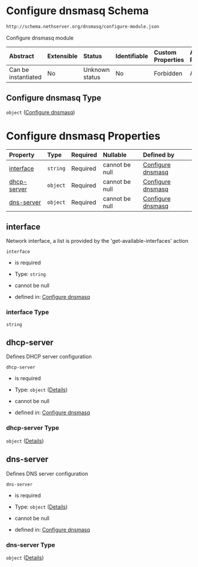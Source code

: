 # Configure dnsmasq Schema

```txt
http://schema.nethserver.org/dnsmasq/configure-module.json
```

Configure dnsmasq module

| Abstract            | Extensible | Status         | Identifiable | Custom Properties | Additional Properties | Access Restrictions | Defined In                                                                    |
| :------------------ | :--------- | :------------- | :----------- | :---------------- | :-------------------- | :------------------ | :---------------------------------------------------------------------------- |
| Can be instantiated | No         | Unknown status | No           | Forbidden         | Allowed               | none                | [configure-module.json](dnsmasq/configure-module.json "open original schema") |

## Configure dnsmasq Type

`object` ([Configure dnsmasq](configure-module.md))

# Configure dnsmasq Properties

| Property                    | Type     | Required | Nullable       | Defined by                                                                                                                                           |
| :-------------------------- | :------- | :------- | :------------- | :--------------------------------------------------------------------------------------------------------------------------------------------------- |
| [interface](#interface)     | `string` | Required | cannot be null | [Configure dnsmasq](configure-module-properties-interface.md "http://schema.nethserver.org/dnsmasq/configure-module.json#/properties/interface")     |
| [dhcp-server](#dhcp-server) | `object` | Required | cannot be null | [Configure dnsmasq](configure-module-properties-dhcp-server.md "http://schema.nethserver.org/dnsmasq/configure-module.json#/properties/dhcp-server") |
| [dns-server](#dns-server)   | `object` | Required | cannot be null | [Configure dnsmasq](configure-module-properties-dns-server.md "http://schema.nethserver.org/dnsmasq/configure-module.json#/properties/dns-server")   |

## interface

Network interface, a list is provided by the 'get-available-interfaces' action

`interface`

*   is required

*   Type: `string`

*   cannot be null

*   defined in: [Configure dnsmasq](configure-module-properties-interface.md "http://schema.nethserver.org/dnsmasq/configure-module.json#/properties/interface")

### interface Type

`string`

## dhcp-server

Defines DHCP server configuration

`dhcp-server`

*   is required

*   Type: `object` ([Details](configure-module-properties-dhcp-server.md))

*   cannot be null

*   defined in: [Configure dnsmasq](configure-module-properties-dhcp-server.md "http://schema.nethserver.org/dnsmasq/configure-module.json#/properties/dhcp-server")

### dhcp-server Type

`object` ([Details](configure-module-properties-dhcp-server.md))

## dns-server

Defines DNS server configuration

`dns-server`

*   is required

*   Type: `object` ([Details](configure-module-properties-dns-server.md))

*   cannot be null

*   defined in: [Configure dnsmasq](configure-module-properties-dns-server.md "http://schema.nethserver.org/dnsmasq/configure-module.json#/properties/dns-server")

### dns-server Type

`object` ([Details](configure-module-properties-dns-server.md))
